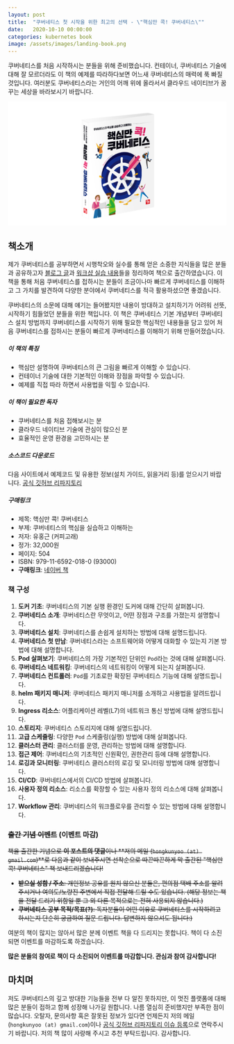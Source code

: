 ```yaml
---
layout: post
title:  "쿠버네티스 첫 시작을 위한 최고의 선택 - \"핵심만 콕! 쿠버네티스\""
date:   2020-10-10 00:00:00
categories: kubernetes book
image: /assets/images/landing-book.png
---
```

쿠버네티스를 처음 시작하시는 분들을 위해 준비했습니다. 컨테이너, 쿠버네티스 기술에 대해 잘 모르더라도 이 책의 예제를 따라하다보면 어느새 쿠버네티스의 매력에 푹 빠질 것입니다. 여러분도 쿠버네티스라는 거인의 어깨 위에 올라서서 클라우드 네이티브가 꿈꾸는 세상을 바라보시기 바랍니다.

![책소개](/assets/images/landing-book.png)

## 책소개

제가 쿠버네티스를 공부하면서 시행착오와 실수를 통해 얻은 소중한 지식들을 많은 분들과 공유하고자 [블로그 글](https://coffeewhale.com)과 [워크샵 실습 내용](https://github.com/hongkunyoo/docker-k8s-workshop)들을 정리하여 책으로 출간하였습니다. 이 책을 통해 처음 쿠버네티스를 접하시는 분들이 조금이나마 빠르게 쿠버네티스를 이해하고 그 가치를 발견하여 다양한 분야에서 쿠버네티스를 적극 활용하셨으면 좋겠습니다.

쿠버네티스의 소문에 대해 얘기는 들어봤지만 내용이 방대하고 설치하기가 어려워 선뜻, 시작하기 힘들었던 분들을 위한 책입니다. 이 책은 쿠버네티스 기본 개념부터 쿠버네티스 설치 방법까지 쿠버네티스를 시작하기 위해 필요한 핵심적인 내용들을 담고 있어 처음 쿠버네티스를 접하시는 분들이 빠르게 쿠버네티스를 이해하기 위해 만들어졌습니다.


##### 이 책의 특징 
- 핵심만 설명하여 쿠버네티스의 큰 그림을 빠르게 이해할 수 있습니다.
- 컨테이너 기술에 대한 기본적인 이해와 장점을 파악할 수 있습니다.
- 예제를 직접 따라 하면서 사용법을 익힐 수 있습니다.

##### 이 책이 필요한 독자 
- 쿠버네티스를 처음 접해보시는 분
- 클라우드 네이티브 기술에 관심이 많으신 분
- 효율적인 운영 환경을 고민하시는 분

##### 소스코드 다운로드

다음 사이트에서 예제코드 및 유용한 정보(설치 가이드, 읽을거리 등)를 얻으시기 바랍니다. [공식 깃허브 리파지토리](https://github.com/bjpublic/core_kubernetes)

##### 구매링크

- 제목: 핵심만 콕! 쿠버네티스
- 부제: 쿠버네티스의 핵심을 실습하고 이해하는
- 저자: 유홍근 (커피고래)
- 정가: 32,000원
- 페이지: 504
- ISBN: 979-11-6592-018-0 (93000) 
- **구매링크**: [네이버 책](https://book.naver.com/bookdb/book_detail.nhn?bid=16682923)

### 책 구성

1. **도커 기초**: 쿠버네티스의 기본 실행 환경인 도커에 대해 간단히 살펴봅니다.
2. **쿠버네티스 소개**: 쿠버네티스란 무엇이고, 어떤 장점과 구조를 가졌는지 설명합니다.
3. **쿠버네티스 설치**: 쿠버네티스를 손쉽게 설치하는 방법에 대해 설명드립니다.
4. **쿠버네티스 첫 만남**: 쿠버네티스라는 소프트웨어와 어떻게 대화할 수 있는지 기본 방법에 대해 설명합니다.
5. **Pod 살펴보기**: 쿠버네티스의 가장 기본적인 단위인 `Pod`라는 것에 대해 살펴봅니다.
6. **쿠버네티스 네트워킹**: 쿠버네티스의 네트워킹이 어떻게 되는지 살펴봅니다.
7. **쿠버네티스 컨트롤러**: `Pod`를 기초로한 확장된 쿠버네티스 기능에 대해 설명드립니다.
8. **helm 패키지 매니저**: 쿠버네티스 패키지 매니저를 소개하고 사용법을 알려드립니다.
9. **Ingress 리소스**: 어플리케이션 레벨(L7)의 네트워크 통신 방법에 대해 설명드립니다.
10. **스토리지**: 쿠버네티스 스토리지에 대해 설명드립니다.
11. **고급 스케줄링**: 다양한 `Pod` 스케줄링(실행) 방법에 대해 살펴봅니다.
12. **클러스터 관리**: 클러스터를 운영, 관리하는 방법에 대해 설명합니다.
13. **접근 제어**: 쿠버네티스의 기초적인 신원확인, 권한관리 등에 대해 설명합니다.
14. **로깅과 모니터링**: 쿠버네티스 클러스터의 로깅 및 모니터링 방법에 대해 설명합니다.
15. **CI/CD**: 쿠버네티스에서의 CI/CD 방법에 살펴봅니다.
16. **사용자 정의 리소스**: 리소스를 확장할 수 있는 사용자 정의 리소스에 대해 살펴봅니다.
17. **Workflow 관리**: 쿠버네티스의 워크플로우를 관리할 수 있는 방법에 대해 설명합니다.


### ~~출간 기념 이벤트~~ (이벤트 마감)

~~책을 출간한 기념으로 **이 포스트의 댓글**이나 **저의 메일 (`hongkunyoo (at) gmail.com`)**로 다음과 같이 보내주시면 선착순으로 따끈따끈하게 막 출간된 "핵심만 콕! 쿠버네티스" 책 보내드리겠습니다!~~

- ~~**받으실 성함 / 주소**: 개인정보 공유를 원치 않으신 분들은, 편의점 택배 주소를 알려주시거나 여의도/노량진 주변에서 직접 전달해 드릴 수도 있습니다. (해당 정보는 책을 전달 드리기 위함일 뿐 그 외 다른 목적으로는 전혀 사용되지 않습니다.)~~
- ~~**쿠버네티스 공부 목적/목표(?)**: 독자분들이 어떤 이유로 쿠버네티스를 시작하려고 하시는지 단순히 궁금하여 질문 드립니다. 답변하지 않으셔도 됩니다:)~~

여분의 책이 많지는 않아서 많은 분께 이벤트 책을 다 드리지는 못합니다. 책이 다 소진되면 이벤트를 마감하도록 하겠습니다.

**많은 분들의 참여로 책이 다 소진되어 이벤트를 마감합니다. 관심과 참여 감사합니다!**


## 마치며

저도 쿠버네티스의 깊고 방대한 기능들을 전부 다 알진 못하지만, 이 멋진 플랫폼에 대해 많은 분들이 접하고 함께 성장해 나가길 원합니다. 나름 열심히 준비했지만 부족한 점이 많습니다. 오탈자, 문의사항 혹은 잘못된 정보가 있다면 언제든지 저의 메일(`hongkunyoo (at) gmail.com`)이나 [공식 깃허브 리파지토리 이슈 등록](https://github.com/bjpublic/core_kubernetes/issues/new)으로 연락주시기 바랍니다. 저의 책 많이 사랑해 주시고 추천 부탁드립니다. 감사합니다.

